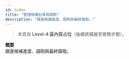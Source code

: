 ```yaml
---
id: index
title: "管理候補名單與調劑"
description: "跟進候補進度、調劑與最終錄取。"
---
```


> 本頁為 **Level-4 區內容占位**（後續將擴展至實務步驟）。

**概要**  
跟進候補進度、調劑與最終錄取。

